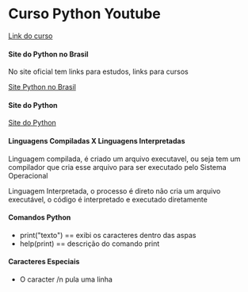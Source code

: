 <h1>Curso Python Youtube   </h1>
<a href="https://www.youtube.com/watch?v=lJjR906426o&index=1&list=PLfCKf0-awunOu2WyLe2pSD2fXUo795xRe">Link do curso</a>
<h4>Site do Python no Brasil</h4>
<p>No site oficial tem links para estudos, links para cursos</p>
<a href="https://python.org.br">Site Python no Brasil </a>
<h4>Site do Python </h4>
<a href="https://www.python.org">Site do Python</a>
<h4>Linguagens Compiladas X Linguagens Interpretadas</h4>
<p>Linguagem compilada, é criado um arquivo executavel, ou seja tem um compilador que cria esse arquivo para ser executado pelo Sistema Operacional </p>
<p>Linguagem Interpretada, o processo é direto não cria um arquivo executável, o código é interpretado e executado diretamente</p>
<h4>Comandos Python</h4>
<ul>
	<li>print("texto") == exibi os caracteres dentro das aspas</li>
	<li>help(print) == descrição do comando print</li>
</ul>
<h4>Caracteres Especiais</h4>
<ul>
	<li>O caracter /n pula uma linha</li>
</ul>